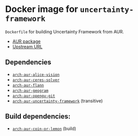 # Docker image for `uncertainty-framework`

`Dockerfile` for building Uncertainty Framework from AUR.

- [AUR package](https://aur.archlinux.org/packages/uncertainty-framework/)
- [Upstream URL](https://alicevision.org)

## Dependencies

- [`arch-aur-alice-vision`](../arch-aur-alice-vision/README.md)
- [`arch-aur-ceres-solver`](../arch-aur-ceres-solver/README.md)
- [`arch-aur-flann`](../arch-aur-flann/README.md)
- [`arch-aur-geogram`](../arch-aur-flann/README.md)
- [`arch-aur-opengv-git`](../arch-aur-opengv-git/README.md)
- [`arch-aur-uncertainty-framework`](../arch-aur-uncertainty-framework/README.md) (transitive)

## Build dependencies:

- [`arch-aur-coin-or-lemon`](../arch-aur-coin-or-lemon/README.md) (build)
